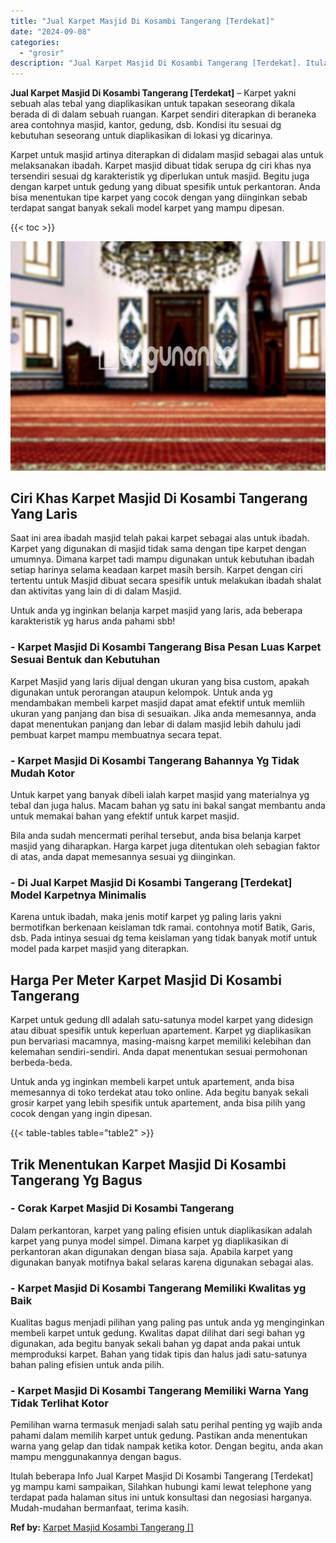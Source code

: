 ```yaml
---
title: "Jual Karpet Masjid Di Kosambi Tangerang [Terdekat]"
date: "2024-09-08"
categories: 
  - "grosir"
description: "Jual Karpet Masjid Di Kosambi Tangerang [Terdekat]. Itulah beberapa Info Jual Karpet Masjid Di Kosambi Tangerang [Terdekat] yg mampu kami sampaikan, Silahk..."
---
```


**Jual Karpet Masjid Di Kosambi Tangerang \[Terdekat\]** – Karpet yakni sebuah alas tebal yang diaplikasikan untuk tapakan seseorang dikala berada di di dalam sebuah ruangan. Karpet sendiri diterapkan di beraneka area contohnya masjid, kantor, gedung, dsb. Kondisi itu sesuai dg kebutuhan seseorang untuk diaplikasikan di lokasi yg dicarinya.

Karpet untuk masjid artinya diterapkan di didalam masjid sebagai alas untuk melaksanakan ibadah. Karpet masjid dibuat tidak serupa dg ciri khas nya tersendiri sesuai dg karakteristik yg diperlukan untuk masjid. Begitu juga dengan karpet untuk gedung yang dibuat spesifik untuk perkantoran. Anda bisa menentukan tipe karpet yang cocok dengan yang diinginkan sebab terdapat sangat banyak sekali model karpet yang mampu dipesan.

{{< toc >}}

![Jual Karpet Masjid Di Kosambi Tangerang [Terdekat]](/images/grosir-karpet-murah-69.png)

## Ciri Khas Karpet Masjid Di Kosambi Tangerang Yang Laris

Saat ini area ibadah masjid telah pakai karpet sebagai alas untuk ibadah. Karpet yang digunakan di masjid tidak sama dengan tipe karpet dengan umumnya. Dimana karpet tadi mampu digunakan untuk kebutuhan ibadah setiap harinya selama keadaan karpet masih bersih. Karpet dengan ciri tertentu untuk Masjid dibuat secara spesifik untuk melakukan ibadah shalat dan aktivitas yang lain di di dalam Masjid.

Untuk anda yg inginkan belanja karpet masjid yang laris, ada beberapa karakteristik yg harus anda pahami sbb!

### \- Karpet Masjid Di Kosambi Tangerang Bisa Pesan Luas Karpet Sesuai Bentuk dan Kebutuhan

Karpet Masjid yang laris dijual dengan ukuran yang bisa custom, apakah digunakan untuk perorangan ataupun kelompok. Untuk anda yg mendambakan membeli karpet masjid dapat amat efektif untuk memliih ukuran yang panjang dan bisa di sesuaikan. Jika anda memesannya, anda dapat menentukan panjang dan lebar di dalam masjid lebih dahulu jadi pembuat karpet mampu membuatnya secara tepat.

### \- Karpet Masjid Di Kosambi Tangerang Bahannya Yg Tidak Mudah Kotor

Untuk karpet yang banyak dibeli ialah karpet masjid yang materialnya yg tebal dan juga halus. Macam bahan yg satu ini bakal sangat membantu anda untuk memakai bahan yang efektif untuk karpet masjid.

Bila anda sudah mencermati perihal tersebut, anda bisa belanja karpet masjid yang diharapkan. Harga karpet juga ditentukan oleh sebagian faktor di atas, anda dapat memesannya sesuai yg diinginkan.

### \- Di Jual Karpet Masjid Di Kosambi Tangerang \[Terdekat\] Model Karpetnya Minimalis

Karena untuk ibadah, maka jenis motif karpet yg paling laris yakni bermotifkan berkenaan keislaman tdk ramai. contohnya motif Batik, Garis, dsb. Pada intinya sesuai dg tema keislaman yang tidak banyak motif untuk model pada karpet masjid yang diterapkan.

## Harga Per Meter Karpet Masjid Di Kosambi Tangerang

Karpet untuk gedung dll adalah satu-satunya model karpet yang didesign atau dibuat spesifik untuk keperluan apartement. Karpet yg diaplikasikan pun bervariasi macamnya, masing-maisng karpet memiliki kelebihan dan kelemahan sendiri-sendiri. Anda dapat menentukan sesuai permohonan berbeda-beda.

Untuk anda yg inginkan membeli karpet untuk apartement, anda bisa memesannya di toko terdekat atau toko online. Ada begitu banyak sekali grosir karpet yang lebih spesifik untuk apartement, anda bisa pilih yang cocok dengan yang ingin dipesan.

{{< table-tables table="table2" >}}

## Trik Menentukan Karpet Masjid Di Kosambi Tangerang Yg Bagus

### \- Corak Karpet Masjid Di Kosambi Tangerang

Dalam perkantoran, karpet yang paling efisien untuk diaplikasikan adalah karpet yang punya model simpel. Dimana karpet yg diaplikasikan di perkantoran akan digunakan dengan biasa saja. Apabila karpet yang digunakan banyak motifnya bakal selaras karena digunakan sebagai alas.

### \- Karpet Masjid Di Kosambi Tangerang Memiliki Kwalitas yg Baik

Kualitas bagus menjadi pilihan yang paling pas untuk anda yg menginginkan membeli karpet untuk gedung. Kwalitas dapat dilihat dari segi bahan yg digunakan, ada begitu banyak sekali bahan yg dapat anda pakai untuk memproduksi karpet. Bahan yang tidak tipis dan halus jadi satu-satunya bahan paling efisien untuk anda pilih.

### \- Karpet Masjid Di Kosambi Tangerang Memiliki Warna Yang Tidak Terlihat Kotor

Pemilihan warna termasuk menjadi salah satu perihal penting yg wajib anda pahami dalam memilih karpet untuk gedung. Pastikan anda menentukan warna yang gelap dan tidak nampak ketika kotor. Dengan begitu, anda akan mampu menggunakannya dengan bagus.

Itulah beberapa Info Jual Karpet Masjid Di Kosambi Tangerang \[Terdekat\] yg mampu kami sampaikan, Silahkan hubungi kami lewat telephone yang terdapat pada halaman situs ini untuk konsultasi dan negosiasi harganya. Mudah-mudahan bermanfaat, terima kasih.

**Ref by:**  [Karpet Masjid Kosambi Tangerang []](https://id.wikipedia.org/wiki/Karpet)

